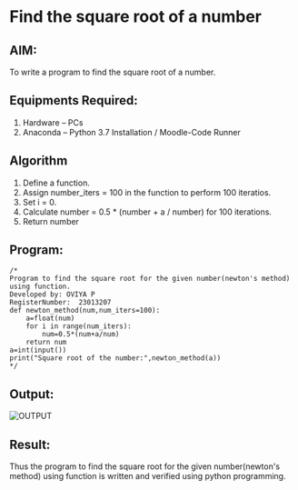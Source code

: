 # Find the square root of a number

## AIM:
To write a program to find the square root of a number.

## Equipments Required:
1. Hardware – PCs
2. Anaconda – Python 3.7 Installation / Moodle-Code Runner

## Algorithm
1. Define a function.
2. Assign number_iters = 100 in the function to perform 100 iteratios.
3. Set i = 0.
4. Calculate  number = 0.5 * (number + a / number) for 100 iterations.
5. Return number

## Program:
```
/*
Program to find the square root for the given number(newton's method) using function.
Developed by: OVIYA P
RegisterNumber:  23013207
def newton_method(num,num_iters=100):
    a=float(num)
    for i in range(num_iters):
        num=0.5*(num+a/num)
    return num
a=int(input())
print("Square root of the number:",newton_method(a))
*/
```

## Output:
![OUTPUT](https://github.com/Oviya24032K6/Square-root-of-a-number/assets/147139999/6eeb8d9d-a378-41e5-b44c-21561e0ab47f)

## Result:
Thus the program to find the square root for the given number(newton's method) using function is written and verified using python programming.
